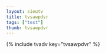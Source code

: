 ```yaml
--- 
layout: sieutv
title: tvsawpdvr
tags: ["test"]
thumb: tvsawpdvr
---
```

{% include tvadv key="tvsawpdvr" %}
